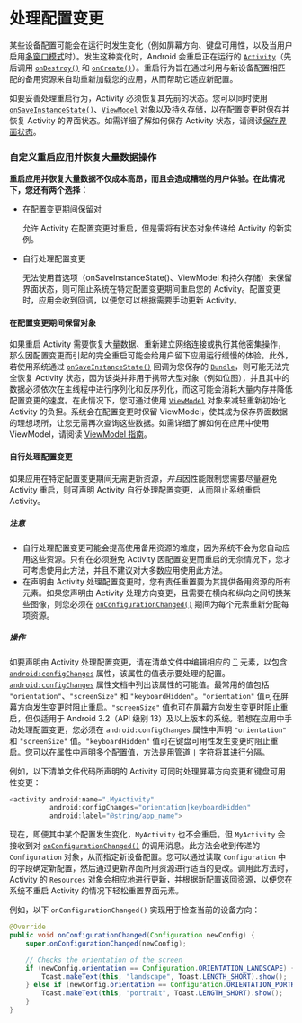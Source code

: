 # 处理配置变更

某些设备配置可能会在运行时发生变化（例如屏幕方向、键盘可用性，以及当用户启用[多窗口模式](https://developer.android.com/guide/topics/ui/multi-window.html)时）。发生这种变化时，Android 会重启正在运行的 [`Activity`](https://developer.android.com/reference/android/app/Activity.html)（先后调用 [`onDestroy()`](https://developer.android.com/reference/android/app/Activity.html#ondestroy) 和 [`onCreate()`](https://developer.android.com/reference/android/app/Activity.html#onCreate(android.os.Bundle))）。重启行为旨在通过利用与新设备配置相匹配的备用资源来自动重新加载您的应用，从而帮助它适应新配置。

如要妥善处理重启行为，Activity 必须恢复其先前的状态。您可以同时使用 [`onSaveInstanceState()`](https://developer.android.com/reference/android/app/Activity#onsaveinstancestate)、[`ViewModel`](https://developer.android.com/reference/androidx/lifecycle/ViewModel) 对象以及持久存储，以在配置变更时保存并恢复 Activity 的界面状态。如需详细了解如何保存 Activity 状态，请阅读[保存界面状态](https://developer.android.com/topic/libraries/architecture/saving-states.html)。



### 自定义重启应用并恢复大量数据操作

**重启应用并恢复大量数据不仅成本高昂，而且会造成糟糕的用户体验。在此情况下，您还有两个选择：**

- 在配置变更期间保留对

  允许 Activity 在配置变更时重启，但是需将有状态对象传递给 Activity 的新实例。

- 自行处理配置变更

  无法使用首选项（onSaveInstanceState()、ViewModel 和持久存储）来保留界面状态，则可阻止系统在特定配置变更期间重启您的 Activity。配置变更时，应用会收到回调，以便您可以根据需要手动更新 Activity。

#### 在配置变更期间保留对象

如果重启 Activity 需要恢复大量数据、重新建立网络连接或执行其他密集操作，那么因配置变更而引起的完全重启可能会给用户留下应用运行缓慢的体验。此外，若使用系统通过 [`onSaveInstanceState()`](https://developer.android.com/reference/android/app/Activity#onsaveinstancestate) 回调为您保存的 [`Bundle`](https://developer.android.com/reference/android/os/Bundle)，则可能无法完全恢复 Activity 状态，因为该类并非用于携带大型对象（例如位图），并且其中的数据必须依次在主线程中进行序列化和反序列化，而这可能会消耗大量内存并降低配置变更的速度。在此情况下，您可通过使用 [`ViewModel`](https://developer.android.com/reference/androidx/lifecycle/ViewModel) 对象来减轻重新初始化 Activity 的负担。系统会在配置变更时保留 ViewModel，使其成为保存界面数据的理想场所，让您无需再次查询这些数据。如需详细了解如何在应用中使用 ViewModel，请阅读 [ViewModel 指南](https://developer.android.com/topic/libraries/architecture/viewmodel.html)。

#### 自行处理配置变更

如果应用在特定配置变更期间无需更新资源，*并且*因性能限制您需要尽量避免 Activity 重启，则可声明 Activity 自行处理配置变更，从而阻止系统重启 Activity。

##### 注意

- 自行处理配置变更可能会提高使用备用资源的难度，因为系统不会为您自动应用这些资源。只有在必须避免 Activity 因配置变更而重启的无奈情况下，您才可考虑使用此方法，并且不建议对大多数应用使用此方法。
- 在声明由 Activity 处理配置变更时，您有责任重置要为其提供备用资源的所有元素。如果您声明由 Activity 处理方向变更，且需要在横向和纵向之间切换某些图像，则您必须在 [`onConfigurationChanged()`](https://developer.android.com/reference/android/app/Activity#onconfigurationchanged) 期间为每个元素重新分配每项资源。

##### 操作

如要声明由 Activity 处理配置变更，请在清单文件中编辑相应的 [``](https://developer.android.com/guide/topics/manifest/activity-element.html) 元素，以包含 [`android:configChanges`](https://developer.android.com/guide/topics/manifest/activity-element.html#config) 属性，该属性的值表示要处理的配置。[`android:configChanges`](https://developer.android.com/guide/topics/manifest/activity-element.html#config) 属性文档中列出该属性的可能值。最常用的值包括 `"orientation"`、`"screenSize"` 和 `"keyboardHidden"`。`"orientation"` 值可在屏幕方向发生变更时阻止重启。`"screenSize"` 值也可在屏幕方向发生变更时阻止重启，但仅适用于 Android 3.2（API 级别 13）及以上版本的系统。若想在应用中手动处理配置变更，您必须在 `android:configChanges` 属性中声明 `"orientation"` 和 `"screenSize"` 值。`"keyboardHidden"` 值可在键盘可用性发生变更时阻止重启。您可以在属性中声明多个配置值，方法是用管道 `|` 字符将其进行分隔。

例如，以下清单文件代码所声明的 Activity 可同时处理屏幕方向变更和键盘可用性变更：

```java
<activity android:name=".MyActivity"
          android:configChanges="orientation|keyboardHidden"
          android:label="@string/app_name">
```

现在，即便其中某个配置发生变化，`MyActivity` 也不会重启。但 `MyActivity` 会接收到对 [`onConfigurationChanged()`](https://developer.android.com/reference/android/app/Activity#onconfigurationchanged) 的调用消息。此方法会收到传递的 `Configuration` 对象，从而指定新设备配置。您可以通过读取 `Configuration` 中的字段确定新配置，然后通过更新界面所用资源进行适当的更改。调用此方法时，Activity 的 `Resources` 对象会相应地进行更新，并根据新配置返回资源，以便您在系统不重启 Activity 的情况下轻松重置界面元素。

例如，以下 `onConfigurationChanged()` 实现用于检查当前的设备方向：

```java
@Override
public void onConfigurationChanged(Configuration newConfig) {
    super.onConfigurationChanged(newConfig);

    // Checks the orientation of the screen
    if (newConfig.orientation == Configuration.ORIENTATION_LANDSCAPE) {
        Toast.makeText(this, "landscape", Toast.LENGTH_SHORT).show();
    } else if (newConfig.orientation == Configuration.ORIENTATION_PORTRAIT){
        Toast.makeText(this, "portrait", Toast.LENGTH_SHORT).show();
    }
}
```

